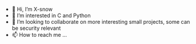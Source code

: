 - 👋 Hi, I’m X-snow
- 👀 I’m interested in C and Python
- 💞️ I’m looking to collaborate on more interesting small projects, some can be security relevant
- 📫 How to reach me ...

<!---
RNGX/RNGX is a ✨ special ✨ repository because its `README.md` (this file) appears on your GitHub profile.
You can click the Preview link to take a look at your changes.
--->
